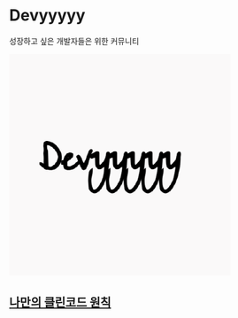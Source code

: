 # Devyyyyy 
성장하고 싶은 개발자들은 위한 커뮤니티

![](https://github.com/Devyyyyy/.github/blob/main/97608721.png)

## [나만의 클린코드 원칙](https://github.com/Devyyyyy/.github/tree/main/profile/cleancode)
